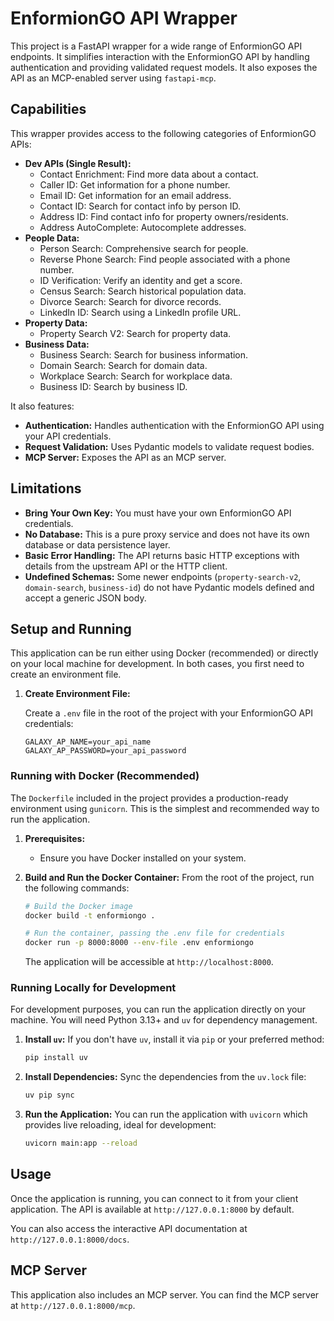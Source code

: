 
# EnformionGO API Wrapper

This project is a FastAPI wrapper for a wide range of EnformionGO API endpoints. It simplifies interaction with the EnformionGO API by handling authentication and providing validated request models. It also exposes the API as an MCP-enabled server using `fastapi-mcp`.

## Capabilities

This wrapper provides access to the following categories of EnformionGO APIs:

*   **Dev APIs (Single Result):**
    *   Contact Enrichment: Find more data about a contact.
    *   Caller ID: Get information for a phone number.
    *   Email ID: Get information for an email address.
    *   Contact ID: Search for contact info by person ID.
    *   Address ID: Find contact info for property owners/residents.
    *   Address AutoComplete: Autocomplete addresses.
*   **People Data:**
    *   Person Search: Comprehensive search for people.
    *   Reverse Phone Search: Find people associated with a phone number.
    *   ID Verification: Verify an identity and get a score.
    *   Census Search: Search historical population data.
    *   Divorce Search: Search for divorce records.
    *   LinkedIn ID: Search using a LinkedIn profile URL.
*   **Property Data:**
    *   Property Search V2: Search for property data.
*   **Business Data:**
    *   Business Search: Search for business information.
    *   Domain Search: Search for domain data.
    *   Workplace Search: Search for workplace data.
    *   Business ID: Search by business ID.

It also features:
*   **Authentication:** Handles authentication with the EnformionGO API using your API credentials.
*   **Request Validation:** Uses Pydantic models to validate request bodies.
*   **MCP Server:** Exposes the API as an MCP server.

## Limitations

*   **Bring Your Own Key:** You must have your own EnformionGO API credentials.
*   **No Database:** This is a pure proxy service and does not have its own database or data persistence layer.
*   **Basic Error Handling:** The API returns basic HTTP exceptions with details from the upstream API or the HTTP client.
*   **Undefined Schemas:** Some newer endpoints (`property-search-v2`, `domain-search`, `business-id`) do not have Pydantic models defined and accept a generic JSON body.

## Setup and Running

This application can be run either using Docker (recommended) or directly on your local machine for development. In both cases, you first need to create an environment file.

1.  **Create Environment File:**

    Create a `.env` file in the root of the project with your EnformionGO API credentials:
    ```
    GALAXY_AP_NAME=your_api_name
    GALAXY_AP_PASSWORD=your_api_password
    ```

### Running with Docker (Recommended)

The `Dockerfile` included in the project provides a production-ready environment using `gunicorn`. This is the simplest and recommended way to run the application.

1.  **Prerequisites:**
    *   Ensure you have Docker installed on your system.

2.  **Build and Run the Docker Container:**
    From the root of the project, run the following commands:

    ```bash
    # Build the Docker image
    docker build -t enformiongo .

    # Run the container, passing the .env file for credentials
    docker run -p 8000:8000 --env-file .env enformiongo
    ```

    The application will be accessible at `http://localhost:8000`.

### Running Locally for Development

For development purposes, you can run the application directly on your machine. You will need Python 3.13+ and `uv` for dependency management.

1.  **Install `uv`:**
    If you don't have `uv`, install it via `pip` or your preferred method:
    ```bash
    pip install uv
    ```
2.  **Install Dependencies:**
    Sync the dependencies from the `uv.lock` file:
    ```bash
    uv pip sync
    ```
3.  **Run the Application:**
    You can run the application with `uvicorn` which provides live reloading, ideal for development:
    ```bash
    uvicorn main:app --reload
    ```

## Usage

Once the application is running, you can connect to it from your client application. The API is available at `http://127.0.0.1:8000` by default.

You can also access the interactive API documentation at `http://127.0.0.1:8000/docs`.

## MCP Server

This application also includes an MCP server. You can find the MCP server at `http://127.0.0.1:8000/mcp`.

